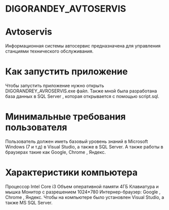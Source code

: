 # DIGORANDEY_AVTOSERVIS
# Avtoservis
Информационная системы автосервис предназначена для управления станциями технического обслуживания.
# Как запустить приложение
Чтобы запустить приложение нужно открыть DIGORANDREY_AVROSERVIS.exe файл.
Также мной была разработана база данных в SQL Server , которая открывается с помощью script.sql. 
# Минимальные требования пользователя
Пользователь должен иметь базовый уровень знаний в Microsoft Windows (7 и т.д)
в Visual Studio, а также в SQL Server.
А также работы в браузерах такие как Google, Chrome , Яндекс.
# Характеристики компьютера
Процессор Intel Core i3
Объем оперативной памяти 4ГБ
Клавиатура и мышка
Монитор с разрешением 1024*780
Интернер-браузер: Google , Chrome , Яндекс.
Чтобы на компьютере было установлен Visual Studio, а также MS SQL Server.
